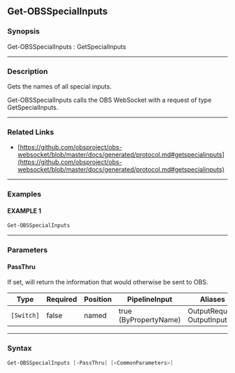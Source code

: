 Get-OBSSpecialInputs
--------------------




### Synopsis
Get-OBSSpecialInputs : GetSpecialInputs



---


### Description

Gets the names of all special inputs.


Get-OBSSpecialInputs calls the OBS WebSocket with a request of type GetSpecialInputs.



---


### Related Links
* [https://github.com/obsproject/obs-websocket/blob/master/docs/generated/protocol.md#getspecialinputs](https://github.com/obsproject/obs-websocket/blob/master/docs/generated/protocol.md#getspecialinputs)





---


### Examples
#### EXAMPLE 1
```PowerShell
Get-OBSSpecialInputs
```



---


### Parameters
#### **PassThru**

If set, will return the information that would otherwise be sent to OBS.






|Type      |Required|Position|PipelineInput        |Aliases                      |
|----------|--------|--------|---------------------|-----------------------------|
|`[Switch]`|false   |named   |true (ByPropertyName)|OutputRequest<br/>OutputInput|





---


### Syntax
```PowerShell
Get-OBSSpecialInputs [-PassThru] [<CommonParameters>]
```
